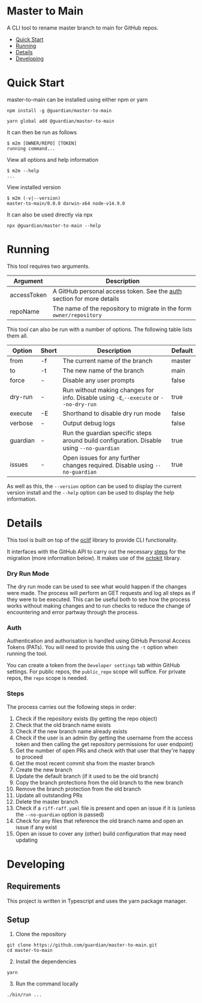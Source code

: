 # Master to Main

A CLI tool to rename master branch to main for GitHub repos.

- [Quick Start](#quick-start)
- [Running](#running)
- [Details](#details)
- [Developing](#developing)

# Quick Start

master-to-main can be installed using either npm or yarn

```
npm install -g @guardian/master-to-main
```

```
yarn global add @guardian/master-to-main
```

It can then be run as follows

```sh-session
$ m2m [OWNER/REPO] [TOKEN]
running command...
```

View all options and help information

```
$ m2m --help
...
```

View installed version

```sh-session
$ m2m (-v|--version)
master-to-main/0.0.0 darwin-x64 node-v14.9.0
```

It can also be used directly via npx

```
npx @guardian/master-to-main --help
```

# Running

This tool requires two arguments.

| Argument    | Description                                                                      |
| ----------- | -------------------------------------------------------------------------------- |
| accessToken | A GitHub personal access token. See the [auth](###auth) section for more details |
| repoName    | The name of the repository to migrate in the form `owner/repository`             |

This tool can also be run with a number of options. The following table lists them all.

| Option   | Short | Description                                                                               | Default |
| -------- | ----- | ----------------------------------------------------------------------------------------- | ------- |
| from     | -f    | The current name of the branch                                                            | master  |
| to       | -t    | The new name of the branch                                                                | main    |
| force    | -     | Disable any user prompts                                                                  | false   |
| dry-run  | -     | Run without making changes for info. Disable using `-E`,`--execute` or `--no-dry-run`     | true    |
| execute  | -E    | Shorthand to disable dry run mode                                                         | false   |
| verbose  | -     | Output debug logs                                                                         | false   |
| guardian | -     | Run the guardian specific steps around build configuration. Disable using `--no-guardian` | true    |
| issues   | -     | Open issues for any further changes required. Disable using `--no-guardian`               | true    |

As well as this, the `--version` option can be used to display the current version install and the `--help` option can be used to display the help information.

# Details

This tool is built on top of the [oclif](https://oclif.io/) library to provide CLI functionality.

It interfaces with the GitHub API to carry out the necessary [steps](###steps) for the migration (more information below). It makes use of the [octokit](https://github.com/octokit/rest.js/) library.

### Dry Run Mode

The dry run mode can be used to see what would happen if the changes were made. The process will perform an GET requests and log all steps as if they were to be executed. This can be useful both to see how the process works without making changes and to run checks to reduce the change of encountering and error partway through the process.

### Auth

Authentication and authorisation is handled using GitHub Personal Access Tokens (PATs). You will need to provide this using the `-t` option when running the tool.

You can create a token from the `Developer settings` tab within GitHub settings. For public repos, the `public_repo` scope will suffice. For private repos, the `repo` scope is needed.

### Steps

The process carries out the following steps in order:

1. Check if the repository exists (by getting the repo object)
1. Check that the old branch name exists
1. Check if the new branch name already exists
1. Check if the user is an admin (by getting the username from the access token and then calling the get repository permissions for user endpoint)
1. Get the number of open PRs and check with that user that they're happy to proceed
1. Get the most recent commit sha from the master branch
1. Create the new branch
1. Update the default branch (if it used to be the old branch)
1. Copy the branch protections from the old branch to the new branch
1. Remove the branch protection from the old branch
1. Update all outstanding PRs
1. Delete the master branch
1. Check if a `riff-raff.yaml` file is present and open an issue if it is (unless the `--no-guardian` option is passed)
1. Check for any files that reference the old branch name and open an issue if any exist
1. Open an issue to cover any (other) build configuration that may need updating

# Developing

## Requirements

This project is written in Typescript and uses the yarn package manager.

## Setup

1. Clone the repository

```
git clone https://github.com/guardian/master-to-main.git
cd master-to-main
```

2. Install the dependencies

```
yarn
```

3. Run the command locally

```
./bin/run ...
```
